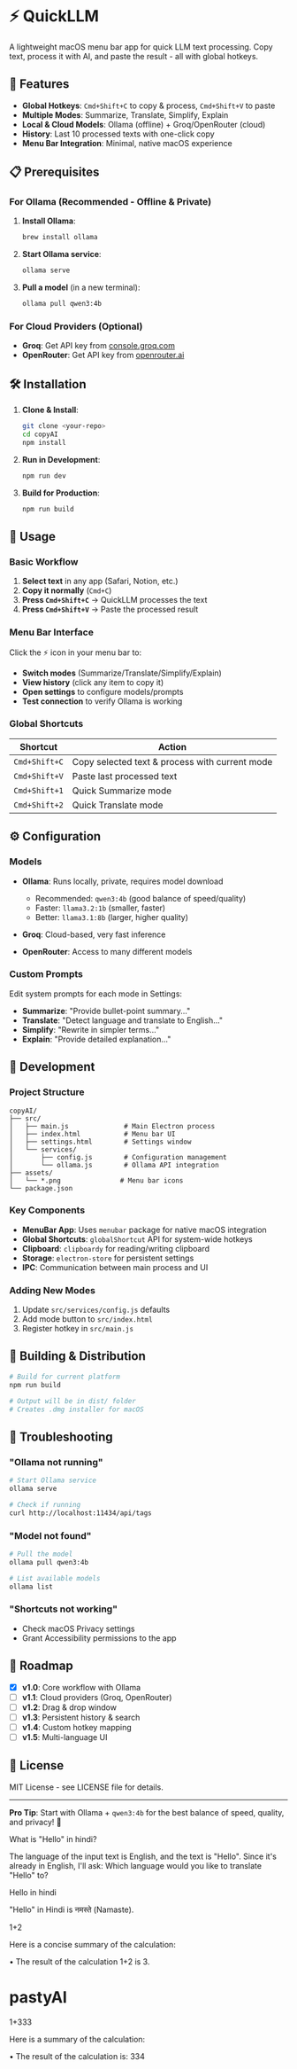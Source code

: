 # ⚡ QuickLLM

A lightweight macOS menu bar app for quick LLM text processing. Copy text, process it with AI, and paste the result - all with global hotkeys.

## 🚀 Features

- **Global Hotkeys**: `Cmd+Shift+C` to copy & process, `Cmd+Shift+V` to paste
- **Multiple Modes**: Summarize, Translate, Simplify, Explain
- **Local & Cloud Models**: Ollama (offline) + Groq/OpenRouter (cloud)
- **History**: Last 10 processed texts with one-click copy
- **Menu Bar Integration**: Minimal, native macOS experience

## 📋 Prerequisites

### For Ollama (Recommended - Offline & Private)

1. **Install Ollama**:
   ```bash
   brew install ollama
   ```

2. **Start Ollama service**:
   ```bash
   ollama serve
   ```

3. **Pull a model** (in a new terminal):
   ```bash
   ollama pull qwen3:4b
   ```

### For Cloud Providers (Optional)

- **Groq**: Get API key from [console.groq.com](https://console.groq.com/)
- **OpenRouter**: Get API key from [openrouter.ai](https://openrouter.ai/)

## 🛠️ Installation

1. **Clone & Install**:
   ```bash
   git clone <your-repo>
   cd copyAI
   npm install
   ```

2. **Run in Development**:
   ```bash
   npm run dev
   ```

3. **Build for Production**:
   ```bash
   npm run build
   ```

## 📖 Usage

### Basic Workflow

1. **Select text** in any app (Safari, Notion, etc.)
2. **Copy it normally** (`Cmd+C`)
3. **Press `Cmd+Shift+C`** → QuickLLM processes the text
4. **Press `Cmd+Shift+V`** → Paste the processed result

### Menu Bar Interface

Click the ⚡ icon in your menu bar to:

- **Switch modes** (Summarize/Translate/Simplify/Explain)
- **View history** (click any item to copy it)
- **Open settings** to configure models/prompts
- **Test connection** to verify Ollama is working

### Global Shortcuts

| Shortcut | Action |
|----------|--------|
| `Cmd+Shift+C` | Copy selected text & process with current mode |
| `Cmd+Shift+V` | Paste last processed text |
| `Cmd+Shift+1` | Quick Summarize mode |
| `Cmd+Shift+2` | Quick Translate mode |

## ⚙️ Configuration

### Models

- **Ollama**: Runs locally, private, requires model download
  - Recommended: `qwen3:4b` (good balance of speed/quality)
  - Faster: `llama3.2:1b` (smaller, faster)
  - Better: `llama3.1:8b` (larger, higher quality)

- **Groq**: Cloud-based, very fast inference
- **OpenRouter**: Access to many different models

### Custom Prompts

Edit system prompts for each mode in Settings:

- **Summarize**: "Provide bullet-point summary..."
- **Translate**: "Detect language and translate to English..."
- **Simplify**: "Rewrite in simpler terms..."
- **Explain**: "Provide detailed explanation..."

## 🔧 Development

### Project Structure

```
copyAI/
├── src/
│   ├── main.js              # Main Electron process
│   ├── index.html           # Menu bar UI
│   ├── settings.html        # Settings window
│   └── services/
│       ├── config.js        # Configuration management
│       └── ollama.js        # Ollama API integration
├── assets/
│   └── *.png               # Menu bar icons
└── package.json
```

### Key Components

- **MenuBar App**: Uses `menubar` package for native macOS integration
- **Global Shortcuts**: `globalShortcut` API for system-wide hotkeys  
- **Clipboard**: `clipboardy` for reading/writing clipboard
- **Storage**: `electron-store` for persistent settings
- **IPC**: Communication between main process and UI

### Adding New Modes

1. Update `src/services/config.js` defaults
2. Add mode button to `src/index.html`
3. Register hotkey in `src/main.js`

## 🚀 Building & Distribution

```bash
# Build for current platform
npm run build

# Output will be in dist/ folder
# Creates .dmg installer for macOS
```

## 🐛 Troubleshooting

### "Ollama not running"
```bash
# Start Ollama service
ollama serve

# Check if running
curl http://localhost:11434/api/tags
```

### "Model not found"
```bash
# Pull the model
ollama pull qwen3:4b

# List available models
ollama list
```

### "Shortcuts not working"
- Check macOS Privacy settings
- Grant Accessibility permissions to the app

## 📝 Roadmap

- [x] **v1.0**: Core workflow with Ollama
- [ ] **v1.1**: Cloud providers (Groq, OpenRouter) 
- [ ] **v1.2**: Drag & drop window
- [ ] **v1.3**: Persistent history & search
- [ ] **v1.4**: Custom hotkey mapping
- [ ] **v1.5**: Multi-language UI

## 📄 License

MIT License - see LICENSE file for details.

---

**Pro Tip**: Start with Ollama + `qwen3:4b` for the best balance of speed, quality, and privacy! 🚀




What is "Hello" in hindi?

The language of the input text is English, and the text is "Hello". Since it's already in English, I'll ask: Which language would you like to translate "Hello" to?


Hello in hindi

"Hello" in Hindi is नमस्ते (Namaste).


1+2

Here is a concise summary of the calculation:

• The result of the calculation 1+2 is 3.
# pastyAI



1+333


Here is a summary of the calculation:

• The result of the calculation is: 334

